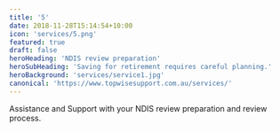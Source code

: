 ```yaml
---
title: '5'
date: 2018-11-28T15:14:54+10:00
icon: 'services/5.png'
featured: true
draft: false
heroHeading: 'NDIS review preparation'
heroSubHeading: 'Saving for retirement requires careful planning.'
heroBackground: 'services/service1.jpg'
canonical: 'https://www.topwisesupport.com.au/services/'
---
```


Assistance and Support with your NDIS review preparation and review process.
